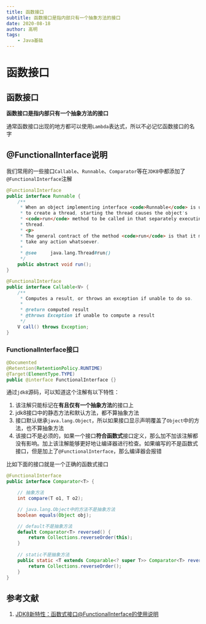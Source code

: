 ```yaml
---
title: 函数接口
subtitle: 函数接口是指内部只有一个抽象方法的接口
date: 2020-08-18
author: 高明
tags:
	- Java基础
---
```


# 函数接口

## 函数接口

**函数接口是指内部只有一个抽象方法的接口**

通常函数接口出现的地方都可以使用`Lambda`表达式，所以不必记忆函数接口的名字

## @FunctionalInterface说明

我们常用的一些接口`Callable`、`Runnable`、`Comparator`等在`JDK8`中都添加了`@FunctionalInterface`注解

```java
@FunctionalInterface
public interface Runnable {
    /**
     * When an object implementing interface <code>Runnable</code> is used
     * to create a thread, starting the thread causes the object's
     * <code>run</code> method to be called in that separately executing
     * thread.
     * <p>
     * The general contract of the method <code>run</code> is that it may
     * take any action whatsoever.
     *
     * @see     java.lang.Thread#run()
     */
    public abstract void run();
}
```

```java
@FunctionalInterface
public interface Callable<V> {
    /**
     * Computes a result, or throws an exception if unable to do so.
     *
     * @return computed result
     * @throws Exception if unable to compute a result
     */
    V call() throws Exception;
}
```

### FunctionalInterface接口

```java
@Documented
@Retention(RetentionPolicy.RUNTIME)
@Target(ElementType.TYPE)
public @interface FunctionalInterface {}
```

通过`jdk8`源码，可以知道这个注解有以下特性：

1. 该注解只能标记在**有且仅有一个抽象方法**的接口上
2. jdk8接口中的静态方法和默认方法，都不算抽象方法
3. 接口默认继承`java.lang.Object`，所以如果接口显示声明覆盖了`Object`中的方法，也不算抽象方法
4. 该接口不是必须的，如果一个接口**符合函数式**接口定义，那么加不加该注解都没有影响。加上该注解能够更好地让编译器进行检查。如果编写的不是函数式接口，但是加上了`@FunctionalInterface`，那么编译器会报错

比如下面的接口就是一个正确的函数式接口

```java
@FunctionalInterface
public interface Comparator<T> {

    // 抽象方法
    int compare(T o1, T o2);

    // java.lang.Object中的方法不是抽象方法
    boolean equals(Object obj);

    // default不是抽象方法
    default Comparator<T> reversed() {
        return Collections.reverseOrder(this);
    }
    
    // static不是抽象方法
    public static <T extends Comparable<? super T>> Comparator<T> reverseOrder() {
        return Collections.reverseOrder();
    }
}
```

## 参考文献

1. [JDK8新特性：函数式接口@FunctionalInterface的使用说明](https://blog.csdn.net/aitangyong/article/details/54137067)



